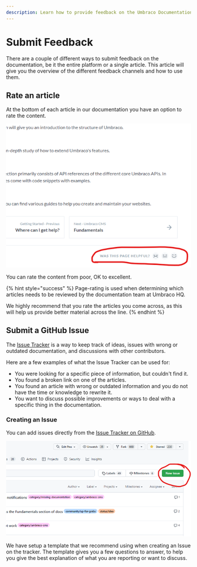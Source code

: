 ```yaml
---
description: Learn how to provide feedback on the Umbraco Documentation.
---
```


# Submit Feedback

There are a couple of different ways to submit feedback on the documentation, be it the entire platform or a single article. This article will give you the overview of the different feedback channels and how to use them.

## Rate an article

At the bottom of each article in our documentation you have an option to rate the content.

![Highlight the feedback option that lets you rate the content served in the article](images/rate-article.png)

You can rate the content from poor, OK to excellent.

{% hint style="success" %}
Page-rating is used when determining which articles needs to be reviewed by the documentation team at Umbraco HQ.

We highly recommend that you rate the articles you come across, as this will help us provide better material across the line.
{% endhint %}

## Submit a GitHub Issue

The [Issue Tracker](https://github.com/umbraco/UmbracoDocs/issues) is a way to keep track of ideas, issues with wrong or outdated documentation, and discussions with other contributors.

Here are a few examples of what the Issue Tracker can be used for:

* You were looking for a specific piece of information, but couldn't find it.
* You found a broken link on one of the articles.
* You found an article with wrong or outdated information and you do not have the time or knowledge to rewrite it.
* You want to discuss possible improvements or ways to deal with a specific thing in the documentation.

### Creating an Issue

You can add issues directly from the [Issue Tracker on GitHub](https://github.com/umbraco/UmbracoDocs/issues).

![New issue on GitHub](images/new-issue-new.png)

We have setup a template that we recommend using when creating an Issue on the tracker. The template gives you a few questions to answer, to help you give the best explanation of what you are reporting or want to discuss.
